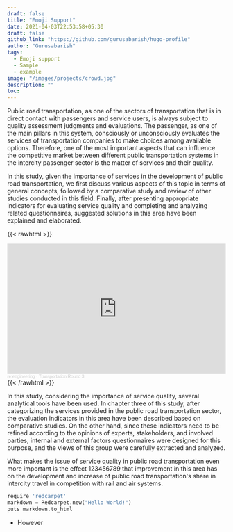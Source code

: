 ```yaml
---
draft: false
title: "Emoji Support"
date: 2021-04-03T22:53:58+05:30
draft: false
github_link: "https://github.com/gurusabarish/hugo-profile"
author: "Gurusabarish"
tags:
  - Emoji support
  - Sample
  - example
image: "/images/projects/crowd.jpg"
description: ""
toc: 
---
```


Public road transportation, as one of the sectors of transportation that is in direct contact with passengers and service users, is always subject to quality assessment judgments and evaluations. The passenger, as one of the main pillars in this system, consciously or unconsciously evaluates the services of transportation companies to make choices among available options. Therefore, one of the most important aspects that can influence the competitive market between different public transportation systems in the intercity passenger sector is the matter of services and their quality.

In this study, given the importance of services in the development of public road transportation, we first discuss various aspects of this topic in terms of general concepts, followed by a comparative study and review of other studies conducted in this field. Finally, after presenting appropriate indicators for evaluating service quality and completing and analyzing related questionnaires, suggested solutions in this area have been explained and elaborated.

{{< rawhtml >}}
<iframe width="100%" height="300" scrolling="no" frameborder="no" allow="autoplay" src="https://w.soundcloud.com/player/?url=https%3A//api.soundcloud.com/playlists/340721321&color=%23ff5500&auto_play=false&hide_related=false&show_comments=true&show_user=true&show_reposts=false&show_teaser=true&visual=true"></iframe><div style="font-size: 10px; color: #cccccc;line-break: anywhere;word-break: normal;overflow: hidden;white-space: nowrap;text-overflow: ellipsis; font-family: Interstate,Lucida Grande,Lucida Sans Unicode,Lucida Sans,Garuda,Verdana,Tahoma,sans-serif;font-weight: 100;"><a href="https://soundcloud.com/reengineering" title="re:engineering" target="_blank" style="color: #cccccc; text-decoration: none;">re:engineering</a> · <a href="https://soundcloud.com/reengineering/sets/transportation-round-3" title="Transportation Round 3" target="_blank" style="color: #cccccc; text-decoration: none;">Transportation Round 3</a></div>
{{< /rawhtml >}}

In this study, considering the importance of service quality, several analytical tools have been used. In chapter three of this study, after categorizing the services provided in the public road transportation sector, the evaluation indicators in this area have been described based on comparative studies. On the other hand, since these indicators need to be refined according to the opinions of experts, stakeholders, and involved parties, internal and external factors questionnaires were designed for this purpose, and the views of this group were carefully extracted and analyzed.

What makes the issue of service quality in public road transportation even more important is the effect 123456789 that improvement in this area has on the development and increase of public road transportation's share in intercity travel in competition with rail and air systems.

```python
require 'redcarpet'
markdown = Redcarpet.new("Hello World!")
puts markdown.to_html
```
* However